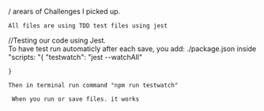 /  arears of Challenges I picked up.

    All files are using TDD test files using jest

 //Testing our code using Jest.  
 To have test run automaticly after each save, you add:
  ./package.json
   inside 
    "scripts: "{
  "testwatch": "jest --watchAll"  

    }

    Then in terminal run command "npm run testwatch"

     When you run or save files. it works